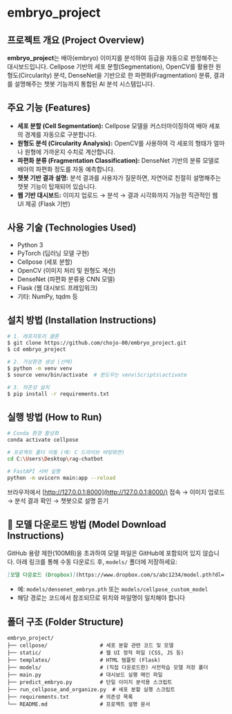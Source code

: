 # embryo\_project

## 프로젝트 개요 (Project Overview)

**embryo\_project**는 배아(embryo) 이미지를 분석하여 등급을 자동으로 판정해주는 대시보드입니다. Cellpose 기반의 세포 분할(Segmentation), OpenCV를 활용한 원형도(Circularity) 분석, DenseNet을 기반으로 한 파편화(Fragmentation) 분류, 결과를 설명해주는 챗봇 기능까지 통합된 AI 분석 시스템입니다.

## 주요 기능 (Features)

- **세포 분할 (Cell Segmentation):** Cellpose 모델을 커스터마이징하여 배아 세포의 경계를 자동으로 구분합니다.
- **원형도 분석 (Circularity Analysis):** OpenCV를 사용하여 각 세포의 형태가 얼마나 원형에 가까운지 수치로 계산합니다.
- **파편화 분류 (Fragmentation Classification):** DenseNet 기반의 분류 모델로 배아의 파편화 정도를 자동 예측합니다.
- **챗봇 기반 결과 설명:** 분석 결과를 사용자가 질문하면, 자연어로 친절히 설명해주는 챗봇 기능이 탑재되어 있습니다.
- **웹 기반 대시보드:** 이미지 업로드 → 분석 → 결과 시각화까지 가능한 직관적인 웹 UI 제공 (Flask 기반)

## 사용 기술 (Technologies Used)

- Python 3
- PyTorch (딥러닝 모델 구현)
- Cellpose (세포 분할)
- OpenCV (이미지 처리 및 원형도 계산)
- DenseNet (파편화 분류용 CNN 모델)
- Flask (웹 대시보드 프레임워크)
- 기타: NumPy, tqdm 등

## 설치 방법 (Installation Instructions)

```bash
# 1. 레포지토리 클론
$ git clone https://github.com/chojo-00/embryo_project.git
$ cd embryo_project

# 2. 가상환경 생성 (선택)
$ python -m venv venv
$ source venv/bin/activate  # 윈도우는 venv\Scripts\activate

# 3. 의존성 설치
$ pip install -r requirements.txt
```

## 실행 방법 (How to Run)

```bash
# Conda 환경 활성화
conda activate cellpose

# 프로젝트 폴더 이동 (예: C 드라이브 바탕화면)
cd C:\Users\Desktop\rag-chatbot

# FastAPI 서버 실행
python -m uvicorn main:app --reload
```

브라우저에서 [http://127.0.0.1:8000](http://127.0.0.1:8000/) 접속 → 이미지 업로드 → 분석 결과 확인 → 챗봇으로 설명 듣기

## 🔗 모델 다운로드 방법 (Model Download Instructions)

GitHub 용량 제한(100MB)을 초과하여 모델 파일은 GitHub에 포함되어 있지 않습니다. 아래 링크를 통해 수동 다운로드 후, `models/` 폴더에 저장하세요:

```markdown
[모델 다운로드 (Dropbox)](https://www.dropbox.com/s/abc1234/model.pth?dl=1](https://www.dropbox.com/scl/fi/94z2vmzcm7yzsmqfsmcro/embryo_sam_model?rlkey=pntnkarsz8t9lkv4777nnrnaw&st=h5ofslxs&dl=0)
```

- 예: `models/densenet_embryo.pth` 또는 `models/cellpose_custom_model`
- 해당 경로는 코드에서 참조되므로 위치와 파일명이 일치해야 합니다

## 폴더 구조 (Folder Structure)

```
embryo_project/
├── cellpose/                 # 세포 분할 관련 코드 및 모델
├── static/                   # 웹 UI 정적 파일 (CSS, JS 등)
├── templates/                # HTML 템플릿 (Flask)
├── models/                   # (직접 다운로드한) 사전학습 모델 저장 폴더
├── main.py                   # 대시보드 실행 메인 파일
├── predict_embryo.py         # 단일 이미지 분석용 스크립트
├── run_cellpose_and_organize.py  # 세포 분할 실행 스크립트
├── requirements.txt          # 의존성 목록
└── README.md                 # 프로젝트 설명 문서
```


